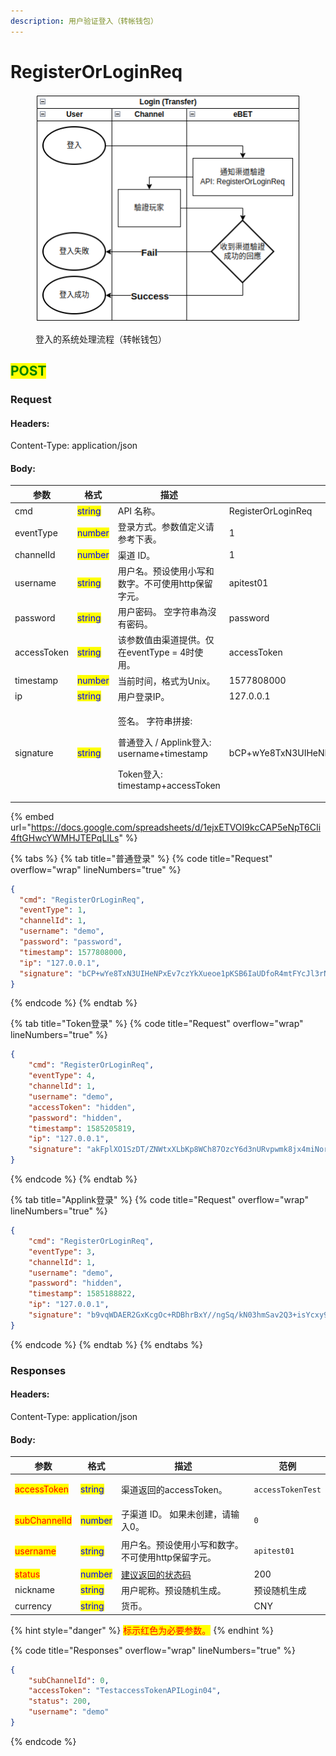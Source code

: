 ```yaml
---
description: 用户验证登入（转帐钱包）
---
```


# RegisterOrLoginReq

<figure><img src="../../../.gitbook/assets/login transfer.png" alt="登入的系统处理流程（转帐钱包）"><figcaption><p>登入的系统处理流程（转帐钱包）</p></figcaption></figure>

## <mark style="color:green;">POST</mark>

### **Request**

#### Headers:

Content-Type: application/json

#### Body:

<table><thead><tr><th>参数</th><th>格式</th><th>描述</th><th data-hidden>范例</th></tr></thead><tbody><tr><td>cmd</td><td><mark style="color:blue;">string</mark></td><td>API 名称。</td><td>RegisterOrLoginReq</td></tr><tr><td>eventType</td><td><mark style="color:blue;">number</mark></td><td>登录方式。参数值定义请参考下表。</td><td>1</td></tr><tr><td>channelId</td><td><mark style="color:blue;">number</mark></td><td>渠道 ID。</td><td>1</td></tr><tr><td>username</td><td><mark style="color:blue;">string</mark></td><td>用户名。预设使用小写和数字。不可使用http保留字元。</td><td>apitest01</td></tr><tr><td>password</td><td><mark style="color:blue;">string</mark></td><td>用户密码。 空字符串為沒有密码。</td><td>password</td></tr><tr><td>accessToken</td><td><mark style="color:blue;">string</mark></td><td>该参数值由渠道提供。仅在eventType = 4时使用。</td><td>accessToken</td></tr><tr><td>timestamp</td><td><mark style="color:blue;">number</mark></td><td>当前时间，格式为Unix。</td><td>1577808000</td></tr><tr><td>ip</td><td><mark style="color:blue;">string</mark></td><td>用户登录IP。</td><td>127.0.0.1</td></tr><tr><td>signature</td><td><mark style="color:blue;">string</mark></td><td><p>签名。 字符串拼接:</p><p>普通登入 / Applink登入: username+timestamp</p><p>Token登入: timestamp+accessToken</p></td><td>bCP+wYe8TxN3UIHeNPxEv7czYkXueoe1pKSB6IaUDfoR4mtFYcJl3rNFk8Uz84XAHfeD3mNE+p4gECOVw2JxxQ==</td></tr></tbody></table>

{% embed url="https://docs.google.com/spreadsheets/d/1ejxETVOI9kcCAP5eNpT6CIi4ftGHwcYWMHJTEPqLILs" %}

{% tabs %}
{% tab title="普通登录" %}
{% code title="Request" overflow="wrap" lineNumbers="true" %}
```json
{
  "cmd": "RegisterOrLoginReq",
  "eventType": 1,
  "channelId": 1,
  "username": "demo",
  "password": "password",
  "timestamp": 1577808000,
  "ip": "127.0.0.1",
  "signature": "bCP+wYe8TxN3UIHeNPxEv7czYkXueoe1pKSB6IaUDfoR4mtFYcJl3rNFk8Uz84XAHfeD3mNE+p4gECOVw2JxxQ=="
}
```
{% endcode %}
{% endtab %}

{% tab title="Token登录" %}
{% code title="Request" overflow="wrap" lineNumbers="true" %}
```json
{
    "cmd": "RegisterOrLoginReq",
    "eventType": 4,
    "channelId": 1,
    "username": "demo",
    "accessToken": "hidden",
    "password": "hidden",
    "timestamp": 1585205819,
    "ip": "127.0.0.1",
    "signature": "akFplXO1SzDT/ZNWtxXLbKp8WCh87OzcY6d3nURvpwmk8jx4miNorwqft3AfLJ28ye7qlNnitgKnUOxSL6AAKw=="
}
```
{% endcode %}
{% endtab %}

{% tab title="Applink登录" %}
{% code title="Request" overflow="wrap" lineNumbers="true" %}
```json
{
    "cmd": "RegisterOrLoginReq",
    "eventType": 3,
    "channelId": 1,
    "username": "demo",
    "password": "hidden",
    "timestamp": 1585188822,
    "ip": "127.0.0.1",
    "signature": "b9vqWDAER2GxKcgOc+RDBhrBxY//ngSq/kN03hmSav2Q3+isYcxy9tcMBPtaL08OUHsDpCnuM+Y7OGxZB23BHw=="
}
```
{% endcode %}
{% endtab %}
{% endtabs %}

### **Responses**

#### Headers:

Content-Type: application/json

#### Body:

<table><thead><tr><th>参数</th><th>格式</th><th>描述</th><th data-hidden>范例</th></tr></thead><tbody><tr><td><mark style="color:red;">accessToken</mark></td><td><mark style="color:blue;">string</mark></td><td>渠道返回的accessToken。</td><td><pre><code>accessTokenTest
</code></pre></td></tr><tr><td><mark style="color:red;">subChannelId</mark></td><td><mark style="color:blue;">number</mark></td><td>子渠道 ID。 如果未创建，请输入0。</td><td><pre><code>0
</code></pre></td></tr><tr><td><mark style="color:red;">username</mark></td><td><mark style="color:blue;">string</mark></td><td>用户名。预设使用小写和数字。不可使用http保留字元。</td><td><pre><code>apitest01
</code></pre></td></tr><tr><td><mark style="color:red;">status</mark></td><td><mark style="color:blue;">number</mark></td><td><a href="../../ebet-zhuang-tai-ma.md#jian-yi-xiang-ying-de-zhuang-tai-dai-ma">建议返回的状态码</a></td><td>200</td></tr><tr><td>nickname</td><td><mark style="color:blue;">string</mark></td><td>用户昵称。预设随机生成。</td><td>预设随机生成</td></tr><tr><td>currency</td><td><mark style="color:blue;">string</mark></td><td>货币。</td><td>CNY</td></tr></tbody></table>

{% hint style="danger" %}
<mark style="color:red;">标示红色为必要参数。</mark>
{% endhint %}

{% code title="Responses" overflow="wrap" lineNumbers="true" %}
```json
{
    "subChannelId": 0,
    "accessToken": "TestaccessTokenAPILogin04",
    "status": 200,
    "username": "demo"
}
```
{% endcode %}

